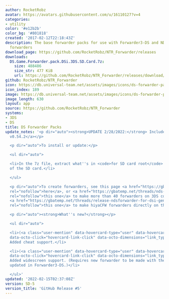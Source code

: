 ```yaml
---
author: RocketRobz
avatar: https://avatars.githubusercontent.com/u/16110127?v=4
categories:
- utility
color: '#e12b2b'
color_bg: '#801818'
created: '2017-02-12T22:18:43Z'
description: The base forwarder packs for use with Forwarder3-DS and NDSForwarder
  forwarders
download_page: https://github.com/RocketRobz/NTR_Forwarder/releases
downloads:
  DS.Game.Forwarder.pack.DSi.3DS.SD.Card.7z:
    size: 488486
    size_str: 477 KiB
    url: https://github.com/RocketRobz/NTR_Forwarder/releases/download/SD-5/DS.Game.Forwarder.pack.DSi.3DS.SD.Card.7z
github: RocketRobz/NTR_Forwarder
icon: https://db.universal-team.net/assets/images/icons/ds-forwarder-packs.png
icon_index: 189
image: https://db.universal-team.net/assets/images/icons/ds-forwarder-packs.png
image_length: 630
layout: app
source: https://github.com/RocketRobz/NTR_Forwarder
systems:
- 3DS
- DS
title: DS Forwarder Packs
update_notes: '<p dir="auto"><strong>UPDATE 2/28/2022:</strong> Includes <a href="https://github.com/DS-Homebrew/nds-bootstrap/releases/tag/v0.54.2">nds-bootstrap
  v0.54.2</a></p>

  <p dir="auto">To install or update:</p>

  <ul dir="auto">

  <li>In the 7z file, extract what''s in <code>for SD card root</code> to the root
  of the SD card.</li>

  </ul>

  <p dir="auto">To create forwarders, see this page <a href="https://gbatemp.net/threads/nds-forwarder-cias-for-your-home-menu.426174/"
  rel="nofollow">here</a>, or <a href="https://gbatemp.net/threads/nds-yet-another-nds-bootstrap-forwarder-more-than-40-forwarders-are-now-possible.606138/"
  rel="nofollow">this one</a> to make more than 40 forwarders on 3DS consoles, or
  <a href="https://gbatemp.net/threads/release-ndsforwarder-for-dsi-generate-hiyacfw-forwarders-on-the-dsi-directly.606964/"
  rel="nofollow">this one</a> to make hiyaCFW forwarders directly on the DSi console.</p>

  <p dir="auto"><strong>What''s new?</strong></p>

  <ul dir="auto">

  <li>(<a class="user-mention" data-hovercard-type="user" data-hovercard-url="/users/Epicpkmn11/hovercard"
  data-octo-click="hovercard-link-click" data-octo-dimensions="link_type:self" href="https://github.com/Epicpkmn11">@Epicpkmn11</a>)
  Added cheat support.</li>

  <li>(<a class="user-mention" data-hovercard-type="user" data-hovercard-url="/users/Epicpkmn11/hovercard"
  data-octo-click="hovercard-link-click" data-octo-dimensions="link_type:self" href="https://github.com/Epicpkmn11">@Epicpkmn11</a>)
  Added widescreen support. (Requires new forwarder to be made with the SD Card template
  updated in Forwarder3-DS.)</li>

  </ul>'
updated: '2022-02-15T02:37:08Z'
version: SD-5
version_title: 'GitHub Release #5'
---
```

